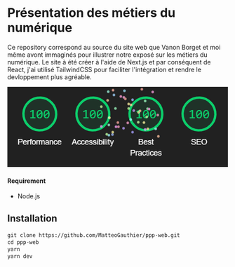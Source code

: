 # Présentation des métiers du numérique

Ce repository correspond au source du site web que Vanon Borget et moi même avont immaginés pour illustrer notre exposé sur les métiers du numérique. 
Le site à été créer à l'aide de Next.js et par conséquent de React, j'ai utilisé TailwindCSS pour faciliter l'intégration et rendre le devloppement plus agréable. 

![Lighthouse score](/public/images/lighthouse.png)

#### Requirement

- Node.js

## Installation

```
git clone https://github.com/MatteoGauthier/ppp-web.git
cd ppp-web
yarn
yarn dev
```